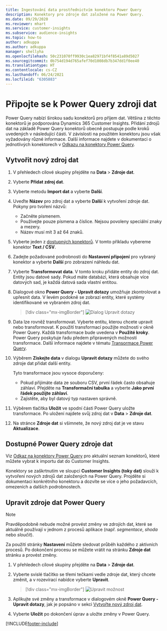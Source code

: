 ```yaml
---
title: Ingestování data prostřednictvím konektoru Power Query
description: Konektory pro zdroje dat založené na Power Query.
ms.date: 09/29/2020
ms.reviewer: mhart
ms.service: customer-insights
ms.subservice: audience-insights
ms.topic: how-to
author: adkuppa
ms.author: adkuppa
manager: shellyha
ms.openlocfilehash: 50c231070ff9930c1ea82971bf4f8541a89d5027
ms.sourcegitcommit: 0b754d194d765afef70d1008db7b347dd1f0ee40
ms.translationtype: HT
ms.contentlocale: cs-CZ
ms.lasthandoff: 06/24/2021
ms.locfileid: "6305883"
---
```

# <a name="connect-to-a-power-query-data-source"></a>Připojte se k Power Query zdroji dat

Power Query nabízí širokou sadu konektorů pro příjem dat. Většina z těchto konektorů je podporována Dynamics 365 Customer Insights. Přidání zdrojů dat na základě Power Query konektorů obecně postupuje podle kroků uvedených v následující části. V závislosti na použitém konektoru jsou však vyžadovány různé informace. Další informace najdete v dokumentaci o jednotlivých konektorech v [Odkazu na konektory Power Query](/power-query/connectors/).

## <a name="create-a-new-data-source"></a>Vytvořit nový zdroj dat

1. V přehledech cílové skupiny přejděte na **Data** > **Zdroje dat**.

1. Vyberte **Přidat zdroj dat**.

1. Vyberte metodu **Import dat** a vyberte **Další**.

1. Uveďte **Název** pro zdroj dat a vyberte **Další** k vytvoření zdroje dat. Pokyny pro tvoření názvů: 
   - Začněte písmenem.
   - Používejte pouze písmena a číslice. Nejsou povoleny speciální znaky a mezery.
   - Název musí mít 3 až 64 znaků.

1. Vyberte jeden z [dostupných konektorů](#available-power-query-data-sources). V tomto příkladu vybereme konektor **Text / CSV**.

1. Zadejte požadované podrobnosti do **Nastavení připojení** pro vybraný konektor a vyberte **Další** pro zobrazení náhledu dat.

1. Vyberte **Transformovat data**. V tomto kroku přidáte entity do zdroj dat. Entity jsou datové sady. Pokud máte databázi, která obsahuje více datových sad, je každá datová sada vlastní entitou.

1. Dialogové okno **Power Query - Upravit dotazy** umožňuje zkontrolovat a upřesnit data. V levém podokně se zobrazí entity, které systémy identifikované ve vybraném zdroj dat.

   > [!div class="mx-imgBorder"]
   > ![Dialog Upravit dotazy](media/data-manager-configure-edit-queries.png "Dialog Upravit dotazy")

1. Data lze rovněž transformovat. Vyberte entitu, kterou chcete upravit nebo transformovat. K použití transformací použijte možnosti v okně Power Query. Každá transformace bude uvedena v **Použité kroky**. Power Query poskytuje řadu předem připravených možností transformace. Další informace najdete v tématu [Transormace Power Query](/power-query/power-query-what-is-power-query#transformations).

1. Výběrem **Získejte data** v dialogu **Upravit dotazy** můžete do svého zdroje dat přidat další entity.

   Tyto transformace jsou vysoce doporučeny:

   - Pokud přijímáte data ze souboru CSV, první řádek často obsahuje záhlaví. Přejděte na **Transformační tabulka** a vyberte **Jako první řádek použijte záhlaví**.
   - Zajistěte, aby byl datový typ nastaven správně.

1. Výběrem tlačítka **Uložit** ve spodní části Power Query uložte transformace. Po uložení najdete svůj zdroj dat v **Data** > **Zdroje dat**.

1. Na stránce **Zdroje dat** si všimnete, že nový zdroj dat je ve stavu **Aktualizace**.

## <a name="available-power-query-data-sources"></a>Dostupné Power Query zdroje dat

Viz [Odkaz na konektory Power Query](/power-query/connectors/) pro aktuální seznam konektorů, které můžete vybrat k importu dat do Customer Insights. 

Konektory se zaškrtnutím ve sloupci **Customer Insights (toky dat)** slouží k vytvoření nových zdrojů dat založených na Power Query. Projděte si dokumentaci konkrétního konektoru a dozvíte se více o jeho požadavcích, omezeních a dalších podrobnostech.

## <a name="edit-power-query-data-sources"></a>Upravit zdroje dat Power Query

> [!NOTE]
> Pravděpodobně nebude možné provést změny ve zdrojích dat, které se aktuálně používají v jednom z procesů aplikace (např. *segmentace*, *shoda* nebo *sloučit*). 
>
> Za použití stránky **Nastavení** můžete sledovat průběh každého z aktivních procesů. Po dokončení procesu se můžete vrátit na stránku **Zdroje dat** stránku a provést změny.

1. V přehledech cílové skupiny přejděte na **Data** > **Zdroje dat**.

2. Vyberte svislé tlačítko se třemi tečkami vedle zdroje dat, který chcete změnit, a v rozevírací nabídce vyberte **Upravit**.

   > [!div class="mx-imgBorder"]
   > ![Upravit možnost](media/edit-option-data-sources.png "Upravit možnost")

3. Aplikujte své změny a transformace v dialogovém okně **Power Query - Upravit dotazy**, jak je popsáno v sekci [Vytvořte nový zdroj dat](#create-a-new-data-source).

4. Vyberte **Uložit** po dokončení úprav a uložte změny v Power Query.


[!INCLUDE[footer-include](../includes/footer-banner.md)]